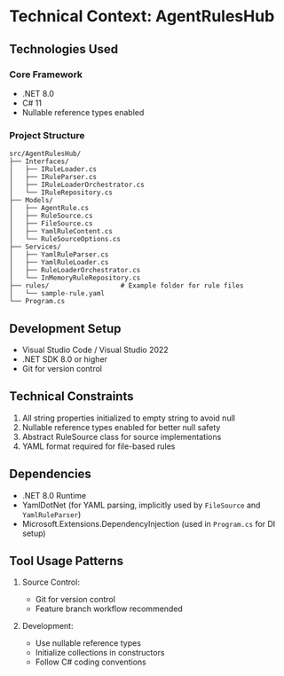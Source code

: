 # Technical Context: AgentRulesHub

## Technologies Used

### Core Framework
- .NET 8.0
- C# 11
- Nullable reference types enabled

### Project Structure
```
src/AgentRulesHub/
├── Interfaces/
│   ├── IRuleLoader.cs
│   ├── IRuleParser.cs
│   ├── IRuleLoaderOrchestrator.cs
│   └── IRuleRepository.cs
├── Models/
│   ├── AgentRule.cs
│   ├── RuleSource.cs
│   ├── FileSource.cs
│   ├── YamlRuleContent.cs
│   └── RuleSourceOptions.cs
├── Services/
│   ├── YamlRuleParser.cs
│   ├── YamlRuleLoader.cs
│   ├── RuleLoaderOrchestrator.cs
│   └── InMemoryRuleRepository.cs
├── rules/                  # Example folder for rule files
│   └── sample-rule.yaml
└── Program.cs
```

## Development Setup
- Visual Studio Code / Visual Studio 2022
- .NET SDK 8.0 or higher
- Git for version control

## Technical Constraints
1. All string properties initialized to empty string to avoid null
2. Nullable reference types enabled for better null safety
3. Abstract RuleSource class for source implementations
4. YAML format required for file-based rules

## Dependencies
- .NET 8.0 Runtime
- YamlDotNet (for YAML parsing, implicitly used by `FileSource` and `YamlRuleParser`)
- Microsoft.Extensions.DependencyInjection (used in `Program.cs` for DI setup)

## Tool Usage Patterns
1. Source Control:
   - Git for version control
   - Feature branch workflow recommended

2. Development:
   - Use nullable reference types
   - Initialize collections in constructors
   - Follow C# coding conventions
